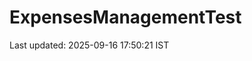 # ExpensesManagementTest



























































































































































































































Last updated: 2025-09-16 17:50:21 IST
